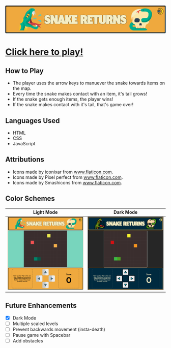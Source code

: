 ![SNAKE RETURNS](/images/readme/header.png/)

# [Click here to play!](https://snakereturns.netlify.app/)

## How to Play

* The player uses the arrow keys to manuever the snake towards items on the map.
* Every time the snake makes contact with an item, it's tail grows!
* If the snake gets enough items, the player wins!
* If the snake makes contact with it's tail, that's game over!

## Languages Used

* HTML
* CSS
* JavaScript

## Attributions

* Icons made by iconixar from www.flaticon.com.
* Icons made by Pixel perfect from www.flaticon.com.
* Icons made by Smashicons from www.flaticon.com.

## Color Schemes

Light Mode                 |  Dark Mode
:-------------------------:|:-------------------------:
![LIGHT MODE](/images/readme/fullscreenlight.png/)  |  ![DARK MODE](/images/readme/fullscreendark.png/)


## Future Enhancements

- [x] Dark Mode
- [ ] Multiple scaled levels
- [ ] Prevent backwards movement (insta-death)
- [ ] Pause game with Spacebar
- [ ] Add obstacles 